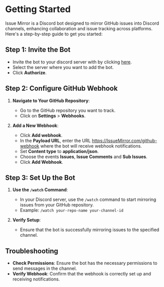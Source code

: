 # Getting Started

Issue Mirror is a Discord bot designed to mirror GitHub issues into Discord channels, enhancing collaboration and issue tracking across platforms. Here's a step-by-step guide to get you started:

## Step 1: Invite the Bot
   - Invite the bot to your discord server with by clicking [here](https://discord.com/oauth2/authorize?client_id=1343952118842916926&permissions=8&integration_type=0&scope=bot+applications.commands).
   - Select the server where you want to add the bot.
   - Click **Authorize**.

## Step 2: Configure GitHub Webhook

1. **Navigate to Your GitHub Repository**:
   - Go to the GitHub repository you want to track.
   - Click on **Settings** > **Webhooks**.

2. **Add a New Webhook**:
   - Click **Add webhook**.
   - In the **Payload URL**, enter the URL https://IssueMirror.com/github-webhook where the bot will receive webhook notifications.
   - Set **Content type** to **application/json**.
   - Choose the events **Issues**, **Issue Comments** and **Sub Issues**.
   - Click **Add Webhook**.

## Step 3: Set Up the Bot

1. **Use the `/watch` Command**:
   - In your Discord server, use the `/watch` command to start mirroring issues from your GitHub repository.
   - Example: `/watch your-repo-name your-channel-id`

2. **Verify Setup**:
   - Ensure that the bot is successfully mirroring issues to the specified channel.

## Troubleshooting

- **Check Permissions**: Ensure the bot has the necessary permissions to send messages in the channel.
- **Verify Webhook**: Confirm that the webhook is correctly set up and receiving notifications.